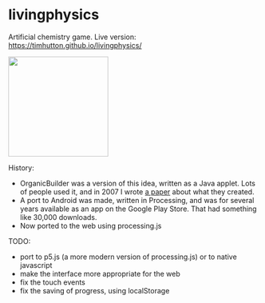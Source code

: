 livingphysics
=============

Artificial chemistry game. Live version: https://timhutton.github.io/livingphysics/

<a href="https://timhutton.github.io/livingphysics/"><img width="200px" src="https://user-images.githubusercontent.com/647092/69833661-3b8ac580-122d-11ea-95a8-a17bb135854a.png"></img></a>

History:
 - OrganicBuilder was a version of this idea, written as a Java applet. Lots of people used it, and in 2007 I wrote <a href="http://www.sq3.org.uk/papers/ob_report.pdf">a paper</a> about what they created.
 - A port to Android was made, written in Processing, and was for several years available as an app on the Google Play Store. That had something like 30,000 downloads.
 - Now ported to the web using processing.js
 
 TODO:
 - port to p5.js (a more modern version of processing.js) or to native javascript
 - make the interface more appropriate for the web
 - fix the touch events
 - fix the saving of progress, using localStorage
